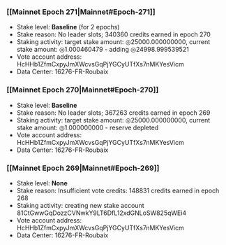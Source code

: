 ### [[Mainnet Epoch 271|Mainnet#Epoch-271]]
* Stake level: **Baseline** (for 2 epochs)
* Stake reason: No leader slots; 340360 credits earned in epoch 270
* Staking activity: target stake amount: ◎25000.000000000, current stake amount: ◎1.000460479 - adding ◎24998.999539521
* Vote account address: HcHHb1ZfmCxpyJmXWcvsGqPjYGCyUTfXs7nMKYesVicm
* Data Center: 16276-FR-Roubaix
### [[Mainnet Epoch 270|Mainnet#Epoch-270]]
* Stake level: **Baseline**
* Stake reason: No leader slots; 367263 credits earned in epoch 269
* Staking activity: target stake amount: ◎25000.000000000, current stake amount: ◎1.000000000 - reserve depleted
* Vote account address: HcHHb1ZfmCxpyJmXWcvsGqPjYGCyUTfXs7nMKYesVicm
* Data Center: 16276-FR-Roubaix
### [[Mainnet Epoch 269|Mainnet#Epoch-269]]
* Stake level: **None**
* Stake reason: Insufficient vote credits: 148831 credits earned in epoch 268
* Staking activity: creating new stake account 81CtGwwGqDozzCVNwkY9LT6DfL12xdGNLoSW825qWEi4
* Vote account address: HcHHb1ZfmCxpyJmXWcvsGqPjYGCyUTfXs7nMKYesVicm
* Data Center: 16276-FR-Roubaix